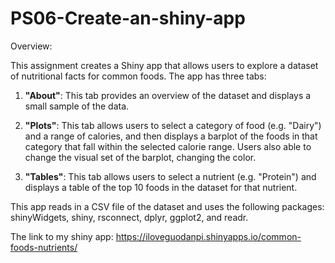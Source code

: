 # PS06-Create-an-shiny-app

Overview: 

This assignment creates a Shiny app that allows users to explore a dataset of nutritional facts for common foods. The app has three tabs:

1.  **"About"**: This tab provides an overview of the dataset and displays a small sample of the data.

2.  **"Plots"**: This tab allows users to select a category of food (e.g. "Dairy") and a range of calories, and then displays a barplot of the foods in that category that fall within the selected calorie range. Users also able to change the visual set of the barplot, changing the color.

3.  **"Tables"**: This tab allows users to select a nutrient (e.g. "Protein") and displays a table of the top 10 foods in the dataset for that nutrient.


This app reads in a CSV file of the dataset and uses the following packages: shinyWidgets, shiny, rsconnect, dplyr, ggplot2, and readr.


The link to my shiny app:
https://iloveguodanpi.shinyapps.io/common-foods-nutrients/